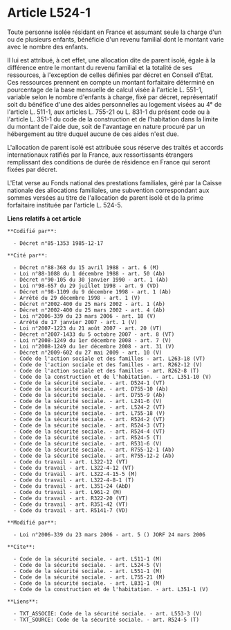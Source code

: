 # Article L524-1

Toute personne isolée résidant en France et assumant seule la charge d'un ou de plusieurs enfants, bénéficie d'un revenu
familial dont le montant varie avec le nombre des enfants.

Il lui est attribué, à cet effet, une allocation dite de parent isolé, égale à la différence entre le montant du revenu
familial et la totalité de ses ressources, à l'exception de celles définies par décret en Conseil d'Etat. Ces ressources
prennent en compte un montant forfaitaire déterminé en pourcentage de la base mensuelle de calcul visée à l'article L. 551-1,
variable selon le nombre d'enfants à charge, fixé par décret, représentatif soit du bénéfice d'une des aides personnelles au
logement visées au 4° de l'article L. 511-1, aux articles L. 755-21 ou L. 831-1 du présent code ou à l'article L. 351-1 du
code de la construction et de l'habitation dans la limite du montant de l'aide due, soit de l'avantage en nature procuré par
un hébergement au titre duquel aucune de ces aides n'est due.

L'allocation de parent isolé est attribuée sous réserve des traités et accords internationaux ratifiés par la France, aux
ressortissants étrangers remplissant des conditions de durée de résidence en France qui seront fixées par décret. 

L'Etat verse au Fonds national des prestations familiales, géré par la Caisse nationale des allocations familiales, une
subvention correspondant aux sommes versées au titre de l'allocation de parent isolé et de la prime forfaitaire instituée par
l'article L. 524-5.

**Liens relatifs à cet article**

	**Codifié par**:

	  - Décret n°85-1353 1985-12-17

	**Cité par**:

	  - Décret n°88-368 du 15 avril 1988 - art. 6 (M)
	  - Loi n°88-1088 du 1 décembre 1988 - art. 50 (Ab)
	  - Décret n°90-105 du 30 janvier 1990 - art. 1 (Ab)
	  - Loi n°98-657 du 29 juillet 1998 - art. 9 (VD)
	  - Décret n°98-1109 du 9 décembre 1998 - art. 1 (Ab)
	  - Arrêté du 29 décembre 1998 - art. 1 (V)
	  - Décret n°2002-400 du 25 mars 2002 - art. 1 (Ab)
	  - Décret n°2002-400 du 25 mars 2002 - art. 4 (Ab)
	  - Loi n°2006-339 du 23 mars 2006 - art. 18 (V)
	  - Arrêté du 17 janvier 2007 - art. 1 (V)
	  - Loi n°2007-1223 du 21 août 2007 - art. 20 (VT)
	  - Décret n°2007-1433 du 5 octobre 2007 - art. 8 (VT)
	  - Loi n°2008-1249 du 1er décembre 2008 - art. 7 (V)
	  - Loi n°2008-1249 du 1er décembre 2008 - art. 31 (V)
	  - Décret n°2009-602 du 27 mai 2009 - art. 10 (V)
	  - Code de l'action sociale et des familles - art. L263-18 (VT)
	  - Code de l'action sociale et des familles - art. R262-12 (V)
	  - Code de l'action sociale et des familles - art. R262-8 (T)
	  - Code de la construction et de l'habitation. - art. L351-10 (V)
	  - Code de la sécurité sociale. - art. D524-1 (VT)
	  - Code de la sécurité sociale. - art. D755-10 (Ab)
	  - Code de la sécurité sociale. - art. D755-9 (Ab)
	  - Code de la sécurité sociale. - art. L241-6 (V)
	  - Code de la sécurité sociale. - art. L524-2 (VT)
	  - Code de la sécurité sociale. - art. L755-18 (V)
	  - Code de la sécurité sociale. - art. R524-2 (VT)
	  - Code de la sécurité sociale. - art. R524-3 (VT)
	  - Code de la sécurité sociale. - art. R524-4 (VT)
	  - Code de la sécurité sociale. - art. R524-5 (T)
	  - Code de la sécurité sociale. - art. R531-6 (V)
	  - Code de la sécurité sociale. - art. R755-12-1 (Ab)
	  - Code de la sécurité sociale. - art. R755-12-2 (Ab)
	  - Code du travail - art. L322-12 (VT)
	  - Code du travail - art. L322-4-12 (VT)
	  - Code du travail - art. L322-4-15-5 (M)
	  - Code du travail - art. L322-4-8-1 (T)
	  - Code du travail - art. L351-24 (AbD)
	  - Code du travail - art. L961-2 (M)
	  - Code du travail - art. R322-20 (VT)
	  - Code du travail - art. R351-42 (VT)
	  - Code du travail - art. R5141-7 (VD)

	**Modifié par**:

	  - Loi n°2006-339 du 23 mars 2006 - art. 5 () JORF 24 mars 2006

	**Cite**:

	  - Code de la sécurité sociale. - art. L511-1 (M)
	  - Code de la sécurité sociale. - art. L524-5 (V)
	  - Code de la sécurité sociale. - art. L551-1 (M)
	  - Code de la sécurité sociale. - art. L755-21 (M)
	  - Code de la sécurité sociale. - art. L831-1 (M)
	  - Code de la construction et de l'habitation. - art. L351-1 (V)

	**Liens**:

	  - TXT_ASSOCIE: Code de la sécurité sociale. - art. L553-3 (V)
	  - TXT_SOURCE: Code de la sécurité sociale. - art. R524-5 (T)
